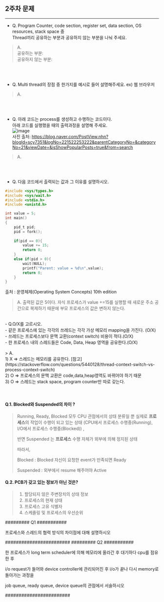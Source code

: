 ## 2주차 문제

---

- Q. Program Counter, code section, register set, data section, OS resources, stack space 중<br>
Thread끼리 공유하는 부분과 공유하지 않는 부분을 나눠 주세요.


> A.<br>
공유하는 부분: <br>
공유하지 않는 부분:

<br><br>

- Q. Multi thread의 장점 중 한가지를 예시로 들어 설명해주세요. ex) 웹 브라우저

> A.<br>

<br><br>

- Q. 아래 코드는 process를 생성하고 수행하는 코드이다.<br>
아래 코드를 실행했을 때의 출력과정을 설명해 주세요.<br>
![image](https://user-images.githubusercontent.com/37397737/96326477-f1404c00-106b-11eb-8ccc-4a5786913a73.png)<br>
사진 출처: https://blog.naver.com/PostView.nhn?blogId=scy7351&logNo=221522253222&parentCategoryNo=&categoryNo=21&viewDate=&isShowPopularPosts=true&from=search<br>

> A. <br>

<br><br>
- Q. 다음 코드에서 출력되는 값과 그 이유를 설명하시오.<br/>
```c
#include <sys/types.h>
#include <sys/wait.h>
#include <stdio.h>
#include <unistd.h>

int value = 5;
int main()
{
    pid_t pid;
    pid = fork();
    
    if(pid == 0){
        value += 15;
        return 0;
    }
    else if(pid > 0){
        wait(NULL);
        printf("Parent: value = %d\n",value);
        return 0;
    }
}
```
출처 : 운영체제(Operating System Concepts) 10th edition<br/>
> A. 출력된 값은 5이다. 자식 프로세스가 value +=15를 실행할 때 새로운 주소 공간으로 복제하기 때문에 부모 프로세스의 값은 변하지 않는다. <br/>
<br/>
- Q.O/X를 고르시오.<br/>
    - 같은 프로세스에 있는 각각의 쓰레드는 각각 가상 메모리 mapping을 가진다. (O/X)<br/>
    - 쓰레드는 프로세스보다 문맥 교환(context switch) 비용이 적다.(O/X)<br/>
    - 한 프로세스 내의 스레드들은 Code, Data, Heap 영역을 공유한다.(O/X)<br/>
<br/>
> A. <br/>
1) X => 스레드는 메모리를 공유한다. [참고](https://stackoverflow.com/questions/5440128/thread-context-switch-vs-process-context-switch) <br/>
2) O => 프로세스의 문맥 교환은 code,data,heap영역도 바뀌어야 하기 때문<br/>
3) O => 스레드는 stack space, program counter만 따로 갖는다.<br/>
<br/><br/>





#### Q.1. Blocked와 Suspended의 차이 ?

> Running, Ready, Blocked 모두 CPU 관점에서의 상태 분류일 뿐 실제로 **프로세스**의 작업이 수행이 되고 있는 상태 (CPU에서 프로세스 수행중(Running), I/O에서 프로세스 수행중(Blocked)) , 
>
> 반면 Suspended 는 **프로세스** 수행 자체가 외부에 의해 정지된 상태
>
> 따라서, 
>
> Blocked : Blocked 자신이 요청한 event가 만족되면 Ready
>
> Suspended : 외부에서 resume 해주어야 Active



#### Q.2.  PCB가 갖고 있는 정보가 아닌 것은?

> 1.  할당되지 않은 주변장치의 상태 정보
> 2. 프로세스의 현재 상태
> 3. 프로세스 고유 식별자
> 4. 스케줄링 및 프로세스의 우선순위


######### Q1 ###########

프로세스와 스레드의 협력 방식의 차이점에 대해 설명하시오

########################
######### Q2 ###########

한 프로세스가 long term scheduler에 의해 메모리에 올라간 후 대기하다 cpu를 점유한 후

i/o request가 들어와 device controller에 관리되어진 후  i/o가 끝나 다시 memory로 돌아가는 과정을

job queue, ready queue, device queue의 관점에서 서술하시오

########################
